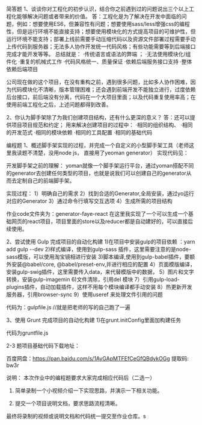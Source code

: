 简答题
1、谈谈你对工程化的初步认识，结合你之前遇到过的问题说出三个以上工程化能够解决问题或者带来的价值。
答：工程化是为了解决在开发中面临的问题，例如：想要使用ES6，但兼容性有问题；想要使用sass/less增强css的编程性，但是运行环境不能直接支持；想要使用模块化的方式提高项目的可维护性，但运行环境不能支持；部署上线前需要手动压缩代码以及资源文件部署过程需要手动上传代码到服务器；无法多人协作开发统一代码风格；有些功能需要等到后端接口完成才能开发等等。
总结就是：
·传统语言或语法的弊端 ；
·无法使用模块化/组件化
·重复的机械式工作
·代码风格统一、质量保证
·依赖后端服务接口支持
·整体依赖后端项目

公司现在做的这个项目，在没有重构之前，遇到很多问题，比如多人协作困难，因为代码模块化不清晰，版本管理困难；还会遇到前端开发不能独立进行，过度依赖后台接口，前后端没有分离，代码在一个大项目里面；以及代码重复使用率高；在使用前端工程化之后，上述问题都得到改善。

2、你认为脚手架除了为我们创建项目结构，还有什么更深的意义？
答：还可以提供项目项目规范和约定；
用来解决创建项目的过程中：
·相同的组织结构、
·相同的开发范式
·相同的模块依赖
·相同的工具配置
·相同的基础代码

编程题
1、概述脚手架实现的过程，并完成一个自定义的小型脚手架工具（老师这里我读题不清楚，没用node js， 直接用了yeoman generator）
实现代码见：

开发脚手架之前的理解：
yoman就像一个脚手架运行平台，通过yoman搭配不同的generator去创建任何类型的项目，也就是说我们可以创建自己的generator从而去定制自己的前端脚手架。

实现过程：
1）明确自己的需求
2）找到合适的Generator,全局安装，通过yo运行对应的Generator 
3）通过命令行填写交互选项
4）生成所需的项目结构

作业code文件夹为：generator-faye-react
在这里我实现了一个可以生成一个基础网页的react项目，项目里面的store以及reducer都是自动建好的，可以直接后续使用。

2、尝试使用 Gulp 完成项目的自动化构建
1)在项目中安装gulp的项目依赖 ：yarn add gulp --dev
2)样式编译，使用到gulp-sass 插件，这里需要注意的是node-sass模版，可以使用淘宝镜相进行安装
3)脚本编译,使用到gulp-babel插件，要额外安装@babel/core, @babel/preset-env,并进行相应的配置
4）页面模版编译，安装gulp-swig插件，这里需要传入data，来代替模版中的数据，
5）图片和文字转换，安装gulp-imagemin
6)文件清除，引用del 模块
7）引用gulp-load-plugins插件，自动加载插件，这样不用每个模块编译都手动安装
8）热更新开发服务器，引用browser-sync
9）使用useref 来处理文件引用的问题

代码为：gulpfile.js
//就是把老师的写的自己跑了一遍

3、使用 Grunt 完成项目的自动化构建
1)在grunt.initConfig里面加构建任务

代码为gruntfile.js


2-3 题项目基础代码下载地址：

百度网盘：https://pan.baidu.com/s/1AyGApMTFEfCeGfQBdykOGg 提取码: bw3r

说明：
本次作业中的编程题要求大家完成相应代码后（二选一）

1.  简单录制一个小视频介绍一下实现思路，并演示一下相关功能。

2.  提交一个项目说明文档，要求思路流程清晰。

最终将录制的视频或说明文档和代码统一提交至作业仓库。s